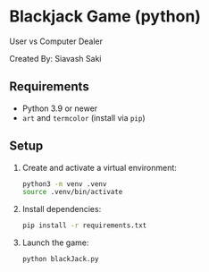 # Blackjack Game (python)

User vs Computer Dealer

Created By: Siavash Saki

## Requirements
- Python 3.9 or newer
- `art` and `termcolor` (install via `pip`)

## Setup
1. Create and activate a virtual environment:
   ```bash
   python3 -m venv .venv
   source .venv/bin/activate
   ```
2. Install dependencies:
   ```bash
   pip install -r requirements.txt
   ```
3. Launch the game:
   ```bash
   python blackJack.py
   ```
